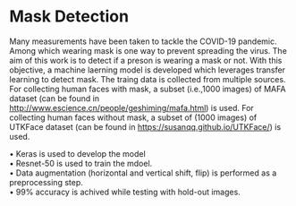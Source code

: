 # Mask Detection
Many measurements have been taken to tackle the COVID-19 pandemic. Among which wearing mask is one way to prevent spreading the virus. The aim of this work is to detect if a preson is wearing a mask or not. With this objective, a machine laerning model is developed which leverages transfer learning to detect mask. The traing data is collected from multiple sources. For collecting human faces with mask, a subset (i.e.,1000 images) of MAFA dataset (can be found in http://www.escience.cn/people/geshiming/mafa.html) is used. For collecting human faces without mask, a subset of (1000 images) of UTKFace dataset (can be found in https://susanqq.github.io/UTKFace/) is used.

• Keras is used to develop the model <br>
• Resnet-50 is used to train the mdoel. <br>
• Data augmentation (horizontal and vertical shift, flip) is performed as a preprocessing step. <br>
• 99% accuracy is achived while testing with hold-out images. <br>
